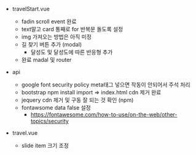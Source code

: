 - travelStart.vue 
  - fadin scroll event 완료
  - text말고 card 통째로 for 반복문 돌도록 설정
  - img 가져오는 방법은 아직 미정
  - 길 찾기 버튼 추가 (modal)
    - 달성도 및 달성도에 따른 반응형 추가
  - 완료 madal 및 router
- api
  - google font security policy meta태그 넣으면 작동이 안되어서 주석 처리
  - bootstrap npm install import => index.html cdn 제거 완료
  - jequery cdn 제거 및 구동 잘 되는 것 확인 (npm)
  - fontawsome data false 설정
    - https://fontawesome.com/how-to-use/on-the-web/other-topics/security

- travel.vue
  - slide item 크기 조정 